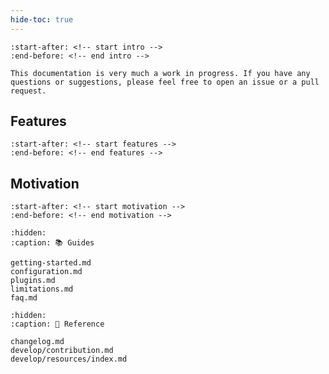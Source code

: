 ```yaml
---
hide-toc: true
---
```


```{include} ../README.md
:start-after: <!-- start intro -->
:end-before: <!-- end intro -->
```

```{note}
This documentation is very much a work in progress. If you have any questions or suggestions, please feel free to open an issue or a pull request.
```

## Features

```{include} ../README.md
:start-after: <!-- start features -->
:end-before: <!-- end features -->
```

## Motivation

```{include} ../README.md
:start-after: <!-- start motivation -->
:end-before: <!-- end motivation -->
```

```{toctree}
:hidden:
:caption: 📚 Guides

getting-started.md
configuration.md
plugins.md
limitations.md
faq.md
```

```{toctree}
:hidden:
:caption: 📖 Reference

changelog.md
develop/contribution.md
develop/resources/index.md
```
